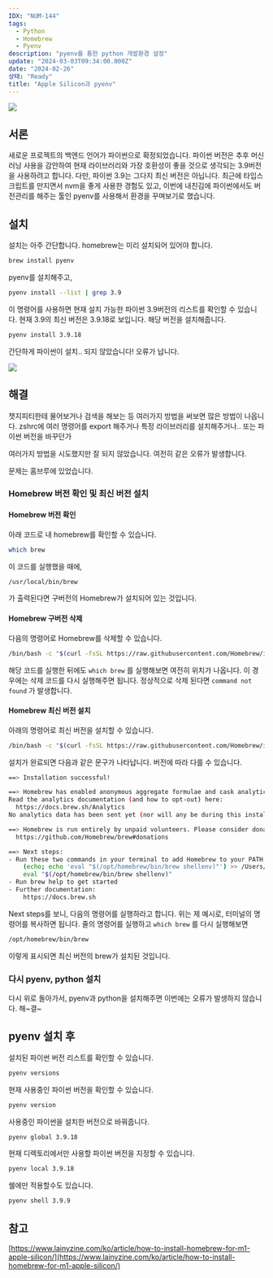 ```yaml
---
IDX: "NUM-144"
tags:
  - Python
  - Homebrew
  - Pyenv
description: "pyenv를 통한 python 개발환경 설정"
update: "2024-03-03T09:34:00.000Z"
date: "2024-02-26"
상태: "Ready"
title: "Apple Silicon과 pyenv"
---
```

![](image1.png)
## 서론

새로운 프로젝트의 백엔드 언어가 파이썬으로 확정되었습니다. 파이썬 버전은 추후 머신러닝 사용을 감안하여 현재 라이브러리와 가장 호환성이 좋을 것으로 생각되는 3.9버전을 사용하려고 합니다. 다만, 파이썬 3.9는 그다지 최신 버전은 아닙니다. 최근에 타입스크립트를 만지면서 nvm을 좋게 사용한 경험도 있고, 이번에 내친김에 파이썬에서도 버전관리를 해주는 툴인 pyenv를 사용해서 환경을 꾸며보기로 했습니다. 

## 설치

설치는 아주 간단합니다. homebrew는 미리 설치되어 있어야 합니다. 

```bash
brew install pyenv
```

pyenv를 설치해주고,

```bash
pyenv install --list | grep 3.9
```

이 명령어를 사용하면 현재 설치 가능한 파이썬 3.9버전의 리스트를 확인할 수 있습니다. 현재 3.9의 최신 버전은 3.9.18로 보입니다. 해당 버전을 설치해줍니다. 

```bash
pyenv install 3.9.18
```

간단하게 파이썬이 설치.. 되지 않았습니다! 오류가 납니다. 

![](image2.png)
## 해결

챗지피티한테 물어보거나 검색을 해보는 등 여러가지 방법을 써보면 많은 방법이 나옵니다. zshrc에 여러 명령어를 export 해주거나 특정 라이브러리를 설치해주거나.. 또는 파이썬 버전을 바꾸던가 

여러가지 방법을 시도했지만 잘 되지 않았습니다. 여전히 같은 오류가 발생합니다. 

문제는 홈브루에 있었습니다. 

### Homebrew 버전 확인 및 최신 버전 설치

#### Homebrew 버전 확인

아래 코드로 내 homebrew를 확인할 수 있습니다. 

```bash
which brew
```

이 코드를 실행했을 때에,

```bash
/usr/local/bin/brew
```

가 출력된다면 구버전의 Homebrew가 설치되어 있는 것입니다. 

#### Homebrew 구버전 삭제

다음의 명령어로 Homebrew를 삭제할 수 있습니다. 

```bash
/bin/bash -c "$(curl -fsSL https://raw.githubusercontent.com/Homebrew/install/HEAD/uninstall.sh)"
```

해당 코드를 실행한 뒤에도 `which brew` 를 실행해보면 여전히 위치가 나옵니다. 이 경우에는 삭제 코드를 다시 실행해주면 됩니다. 정상적으로 삭제 된다면 `command not found` 가 발생합니다. 

#### Homebrew 최신 버전 설치

아래의 명령어로 최신 버전을 설치할 수 있습니다. 

```bash
/bin/bash -c "$(curl -fsSL https://raw.githubusercontent.com/Homebrew/install/HEAD/install.sh)"
```

설치가 완료되면 다음과 같은 문구가 나타납니다. 버전에 따라 다를 수 있습니다. 

```bash
==> Installation successful!

==> Homebrew has enabled anonymous aggregate formulae and cask analytics.
Read the analytics documentation (and how to opt-out) here:
  https://docs.brew.sh/Analytics
No analytics data has been sent yet (nor will any be during this install run).

==> Homebrew is run entirely by unpaid volunteers. Please consider donating:
  https://github.com/Homebrew/brew#donations

==> Next steps:
- Run these two commands in your terminal to add Homebrew to your PATH:
    (echo; echo 'eval "$(/opt/homebrew/bin/brew shellenv)"') >> /Users/UserName/.zprofile
    eval "$(/opt/homebrew/bin/brew shellenv)"
- Run brew help to get started
- Further documentation:
    https://docs.brew.sh

```

Next steps를 보니, 다음의 명령어를 실행하라고 합니다. 위는 제 예시로, 터미널의 명령어를 복사하면 됩니다. 줄의 명령어를 실행하고 `which brew` 를 다시 실행해보면

```bash
/opt/homebrew/bin/brew
```

이렇게 표시되면 최신 버전의 brew가 설치된 것입니다. 

### 다시 pyenv, python 설치

다시 위로 돌아가서, pyenv과 python을 설치해주면 이번에는 오류가 발생하지 않습니다. 해~결~

## pyenv 설치 후

설치된 파이썬 버전 리스트를 확인할 수 있습니다. 

```bash
pyenv versions
```

현재 사용중인 파이썬 버전을 확인할 수 있습니다. 

```bash
pyenv version
```

사용중인 파이썬을 설치한 버전으로 바꿔줍니다. 

```bash
pyenv global 3.9.18
```

현재 디렉토리에서만 사용할 파이썬 버전을 지정할 수 있습니다.

```bash
pyenv local 3.9.18
```

쉘에만 적용할수도 있습니다. 

```bash
pyenv shell 3.9.9
```

## 참고

[https://www.lainyzine.com/ko/article/how-to-install-homebrew-for-m1-apple-silicon/](https://www.lainyzine.com/ko/article/how-to-install-homebrew-for-m1-apple-silicon/)

